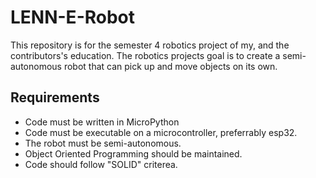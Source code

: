 # LENN-E-Robot
This repository is for the semester 4 robotics project of my, and the contributors's education.
The robotics projects goal is to create a semi-autonomous robot that can pick up and move objects on its own.

## Requirements
+ Code must be written in MicroPython
+ Code must be executable on a microcontroller, preferrably esp32.
+ The robot must be semi-autonomous.
+ Object Oriented Programming should be maintained.
+ Code should follow "SOLID" criterea.
